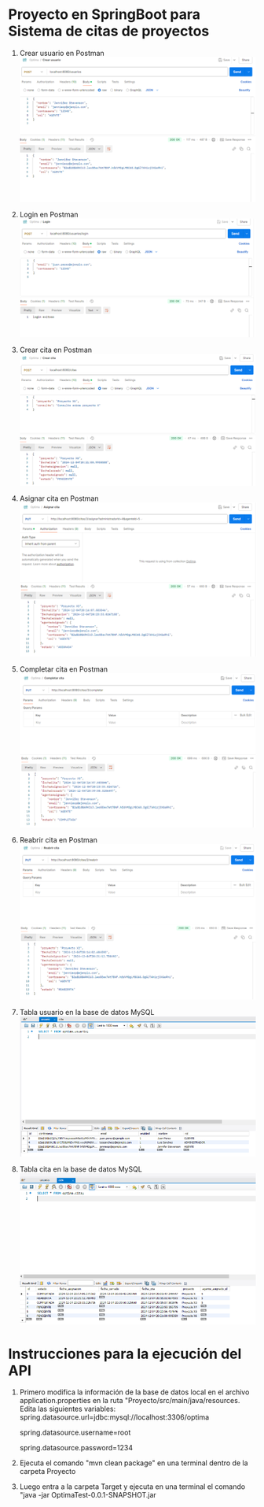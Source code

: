 # Proyecto en SpringBoot para Sistema de citas de proyectos
1. Crear usuario en Postman
![1](imgs/1.PNG)

2. Login en Postman
![2](imgs/2.PNG)

3. Crear cita en Postman
![3](imgs/3.PNG)

4. Asignar cita en Postman
![4](imgs/4.PNG)

5. Completar cita en Postman
![5](imgs/5.PNG)

6. Reabrir cita en Postman
![6](imgs/6.PNG)

7. Tabla usuario en la base de datos MySQL
![7](imgs/7.PNG)

8. Tabla cita en la base de datos MySQL
![8](imgs/8.PNG)

# Instrucciones para la ejecución del API

1. Primero modifica la información de la base de datos local en el archivo application.properties en la ruta "Proyecto/src/main/java/resources. Edita las siguientes variables:
   spring.datasource.url=jdbc:mysql://localhost:3306/optima
   
   spring.datasource.username=root
   
   spring.datasource.password=1234

3. Ejecuta el comando "mvn clean package" en una terminal dentro de la carpeta Proyecto

4. Luego entra a la carpeta Target y ejecuta en una terminal el comando "java -jar OptimaTest-0.0.1-SNAPSHOT.jar
